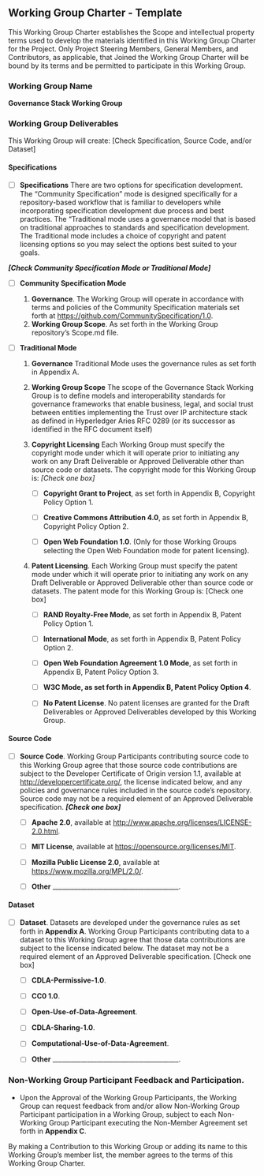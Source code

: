 ## Working Group Charter - Template
This Working Group Charter establishes the Scope and intellectual property terms used to develop the materials identified in this Working Group Charter for the Project.  Only Project Steering Members, General Members, and Contributors, as applicable, that Joined the Working Group Charter will be bound by its terms and be permitted to participate in this Working Group. 

### Working Group Name
**Governance Stack Working Group**

### Working Group Deliverables
This Working Group will create:  [Check Specification, Source Code, and/or Dataset]

#### Specifications
- [ ] **Specifications** There are two options for specification development.  The “Community Specification” mode is designed specifically for a repository-based workflow that is familiar to developers while incorporating specification development due process and best practices.  The “Traditional mode uses a governance model that is based on traditional approaches to standards and specification development.  The Traditional mode includes a choice of copyright and patent licensing options so you may select the options best suited to your goals. 
	
 ***[Check Community Specification Mode or Traditional Mode]***	

- [ ] **Community Specification Mode**

  1. **Governance**. The Working Group will operate in accordance with terms and policies of the Community Specification materials set forth at https://github.com/CommunitySpecification/1.0.
  2. **Working Group Scope**. As set forth in the Working Group repository’s Scope.md file. 

- [ ] **Traditional Mode**

  1. **Governance** Traditional Mode uses the governance rules as set forth in Appendix A.
  2. **Working Group Scope** The scope of the Governance Stack Working Group is to define models and interoperability standards for governance frameworks that enable business, legal, and social trust between entities implementing the Trust over IP architecture stack as defined in Hyperledger Aries RFC 0289 (or its successor as identified in the RFC document itself)
  3. **Copyright Licensing** Each Working Group must specify the copyright mode under which it will operate prior to initiating any work on any Draft Deliverable or Approved Deliverable other than source code or datasets. The copyright mode for this Working Group is:  *[Check one box]* 

     - [ ] **Copyright Grant to Project**, as set forth in Appendix B, Copyright Policy Option 1. 

     - [ ] **Creative Commons Attribution 4.0**, as set forth in Appendix B, Copyright Policy Option 2. 

     - [ ] **Open Web Foundation 1.0**. (Only for those Working Groups selecting the Open Web Foundation mode for patent licensing). 

  4. **Patent Licensing**. Each Working Group must specify the patent mode under which it will operate prior to initiating any work on any Draft Deliverable or Approved Deliverable other than source code or datasets. The patent mode for this Working Group is: [Check one box] 

     - [ ] **RAND Royalty-Free Mode**, as set forth in Appendix B, Patent Policy Option 1. 

     - [ ] **International Mode**, as set forth in Appendix B, Patent Policy Option 2.  

     - [ ] **Open Web Foundation Agreement 1.0 Mode**, as set forth in Appendix B, Patent Policy Option 3. 

     - [ ] **W3C Mode, as set forth in Appendix B, Patent Policy Option 4**. 

     - [ ] **No Patent License**.  No patent licenses are granted for the Draft Deliverables or Approved Deliverables developed by this Working Group.   

#### Source Code
- [ ] **Source Code**. Working Group Participants contributing source code to this Working Group agree that those source code contributions are subject to the Developer Certificate of Origin version 1.1, available at http://developercertificate.org/, the license indicated below, and any policies and governance rules included in the source code’s repository.  Source code may not be a required element of an Approved Deliverable specification.  ***[Check one box]*** 

  - [ ] **Apache 2.0**, available at http://www.apache.org/licenses/LICENSE-2.0.html.   

  - [ ] **MIT License**, available at https://opensource.org/licenses/MIT.  

  - [ ] **Mozilla Public License 2.0**, available at https://www.mozilla.org/MPL/2.0/. 

  - [ ] **Other**  ________________________________________.

#### Dataset
- [ ] **Dataset**. Datasets are developed under the governance rules as set forth in **Appendix A**.  Working Group Participants contributing data to a dataset to this Working Group agree that those data contributions are subject to the license indicated below.  The dataset may not be a required element of an Approved Deliverable specification.  [Check one box] 
 
  - [ ] **CDLA-Permissive-1.0**.

  - [ ] **CC0 1.0**.
 
  - [ ] **Open-Use-of-Data-Agreement**.

  - [ ] **CDLA-Sharing-1.0**.

  - [ ] **Computational-Use-of-Data-Agreement**.

  - [ ] **Other**  ________________________________________.

### Non-Working Group Participant Feedback and Participation.
* Upon the Approval of the Working Group Participants, the Working Group can request feedback from and/or allow Non-Working Group Participant participation in a Working Group, subject to each Non-Working Group Participant executing the Non-Member Agreement set forth in **Appendix C**.
 
By making a Contribution to this Working Group or adding its name to this Working Group’s member list, the member agrees to the terms of this Working Group Charter.
